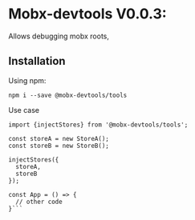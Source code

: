 # Mobx-devtools V0.0.3:
Allows debugging mobx roots, 
## Installation

Using npm:

```
npm i --save @mobx-devtools/tools
```

Use case

````import {StoreA, StoreB} from './stores';
import {injectStores} from '@mobx-devtools/tools';

const storeA = new StoreA();
const storeB = new StoreB();

injectStores({
  storeA,
  storeB
});

const App = () => {
  // other code
}```
````

